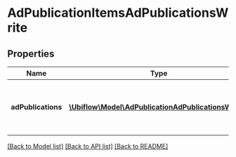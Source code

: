 # AdPublicationItemsAdPublicationsWrite

## Properties
Name | Type | Description | Notes
------------ | ------------- | ------------- | -------------
**adPublications** | [**\Ubiflow\Model\AdPublicationAdPublicationsWrite[]**](AdPublicationAdPublicationsWrite.md) | The collection of all AdPublication items related to the Ad. | [optional] 

[[Back to Model list]](../../README.md#documentation-for-models) [[Back to API list]](../../README.md#documentation-for-api-endpoints) [[Back to README]](../../README.md)

